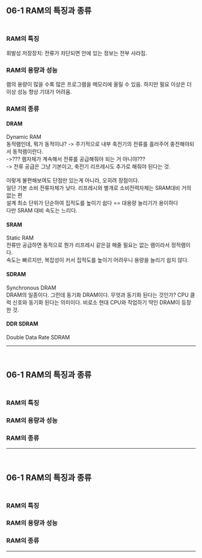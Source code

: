 ## 06-1 RAM의 특징과 종류 <br><br>
### RAM의 특징<br>
휘발성 저장장치: 전류가 차단되면 안에 있는 정보는 전부 사라짐.<br>
### RAM의 용량과 성능 <br>
램의 용량이 많을 수록 많은 프로그램을 메모리에 올릴 수 있음. 하지만 필요 이상은 더 이상 성능 향상 기대가 어려움.<br>
### RAM의 종류<br>
#### DRAM<br>
Dynamic RAM<br>
동적램인데, 뭐가 동적이냐? -> 주기적으로 내부 축전기의 전류를 흘러주어 충전해야되서 동적램이란다.<br>
->??? 램자체가 계속해서 전류를 공급해줘야 되는 거 아니야??? <br>
-> 전류 공급은 그냥 기본이고, 축전기 리프레시도 추가로 해줘야 된다는 것.<br>
<br>
이렇게 불편해보여도 단점만 있는게 아니라, 오히려 장점이다.<br>
일단 기본 소비 전류자체가 낮다. 리프레시와 별개로 소비전력자체는 SRAM대비 거의 없는 편<br>
설계 최소 단위가 단순하여 집적도를 높이기 쉽다 == 대용량 늘리기가 용이하다<br>
다만 SRAM 대비 속도는 느리다.<br>
#### SRAM<br>
Static RAM<br>
전류만 공급하면 동적으로 뭔가 리프레시 같은걸 해줄 필요는 없는 램이라서 정적램이다.<br>
속도는 빠르지만, 복잡성이 커서 집적도를 높이기 어려우니 용량을 늘리기 쉽지 않다.<br>
#### SDRAM<br>
Synchronous DRAM<br>
DRAM의 일종이다. 그런데 동기화 DRAM이다. 무엇과 동기화 된다는 것인가? CPU 클럭 신호와 동기화 된다는 의미이다. 비로소 현대 CPU와 작업하기 딱인 DRAM이 등장한 것.<br>
#### DDR SDRAM<br>
Double Data Rate SDRAM


---
<br>

## 06-1 RAM의 특징과 종류 <br><br>
### RAM의 특징<br>
### RAM의 용량과 성능 <br>
### RAM의 종류<br>

---
<br>

## 06-1 RAM의 특징과 종류 <br><br>
### RAM의 특징<br>
### RAM의 용량과 성능 <br>
### RAM의 종류<br>

---
<br>



